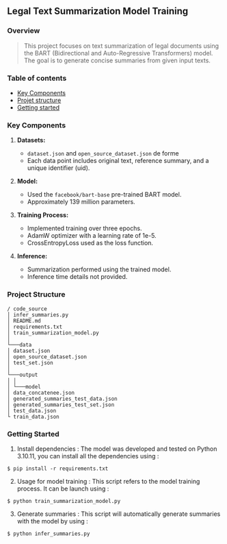 ## Legal Text Summarization Model Training

### Overview

> This project focuses on text summarization of legal documents using the BART (Bidirectional and Auto-Regressive Transformers) model. The goal is to generate concise summaries from given input texts.
<!-- toc -->

### Table of contents

- [Key Components](#key-components)
- [Projet structure](#projet-structure)
- [Getting started](#getting-started)

### Key Components

1. **Datasets:**
   - ```dataset.json``` and ```open_source_dataset.json``` de forme 
   - Each data point includes original text, reference summary, and a unique identifier (uid).

2. **Model:**
   - Used the ```facebook/bart-base``` pre-trained BART model.
   - Approximately 139 million parameters.

3. **Training Process:**
   - Implemented training over three epochs.
   - AdamW optimizer with a learning rate of 1e-5.
   - CrossEntropyLoss used as the loss function.

4. **Inference:**
   - Summarization performed using the trained model.
   - Inference time details not provided.

### Project Structure
```
/ code_source
│ infer_summaries.py
│ README.md
│ requirements.txt
│ train_summarization_model.py
│ 
└───data
│ dataset.json
│ open_source_dataset.json
│ test_set.json
│ 
└───output
│ │
│ └───model 
│ data_concatenee.json
│ generated_summaries_test_data.json
│ generated_summaries_test_set.json
│ test_data.json
└ train_data.json
```

### Getting Started

1. Install dependencies : The model was developed and tested on Python 3.10.11, you can install all the dependencies using : 
```
$ pip install -r requirements.txt
```

2. Usage for model training  : This script refers to the model training process. It can be launch using :
```
$ python train_summarization_model.py
```

3. Generate summaries : This script will automatically generate summaries with the model by using :
```
$ python infer_summaries.py
```
